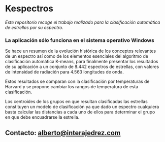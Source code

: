 # Kespectros

<em>Este repositorio recoge el trabajo realizado para la clasificación automática de estrellas por su espectro. </em>

 
### La aplicación sólo funciona en el sistema operativo Windows

Se hace un resumen de la evolución histórica de los conceptos relevantes de un espectro así como de los elementos esenciales del algoritmo de clasificación automática K-means, para finalmente presentar los resultados de su aplicación a un conjunto de 8.442 espectros de estrellas, con valores de intensidad de radiación para 4.563 longitudes de onda.

Estos resultados se comparan con la clasificación por temperaturas de Harvard y se propone cambiar los rangos de temperatura de esta clasificación.

Los centroides de los grupos en que resultan clasificadas las estrellas constituyen un modelo de clasificación ya que dado un espectro cualquiera basta calcular las distancias a cada uno de ellos para determinar el grupo en que debe encuadrarse la estrella.


## Contacto: alberto@interajedrez.com
 
